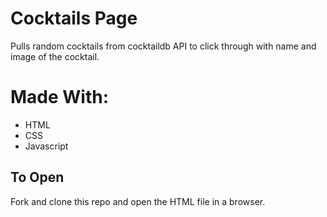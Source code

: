 # Cocktails Page

Pulls random cocktails from cocktaildb API to click through with name and image of the cocktail.

# Made With:
- HTML
- CSS
- Javascript

## To Open

Fork and clone this repo and open the HTML file in a browser.
